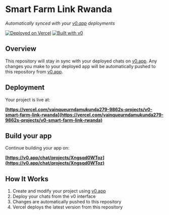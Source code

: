 # Smart Farm Link Rwanda

*Automatically synced with your [v0.app](https://v0.app) deployments*

[![Deployed on Vercel](https://img.shields.io/badge/Deployed%20on-Vercel-black?style=for-the-badge&logo=vercel)](https://vercel.com/vainqueurndamukunda279-9862s-projects/v0-smart-farm-link-rwanda)
[![Built with v0](https://img.shields.io/badge/Built%20with-v0.app-black?style=for-the-badge)](https://v0.app/chat/projects/Xngsqd0WToz)

## Overview

This repository will stay in sync with your deployed chats on [v0.app](https://v0.app).
Any changes you make to your deployed app will be automatically pushed to this repository from [v0.app](https://v0.app).

## Deployment

Your project is live at:

**[https://vercel.com/vainqueurndamukunda279-9862s-projects/v0-smart-farm-link-rwanda](https://vercel.com/vainqueurndamukunda279-9862s-projects/v0-smart-farm-link-rwanda)**

## Build your app

Continue building your app on:

**[https://v0.app/chat/projects/Xngsqd0WToz](https://v0.app/chat/projects/Xngsqd0WToz)**

## How It Works

1. Create and modify your project using [v0.app](https://v0.app)
2. Deploy your chats from the v0 interface
3. Changes are automatically pushed to this repository
4. Vercel deploys the latest version from this repository